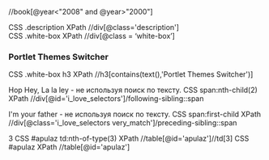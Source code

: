 //book[@year<"2008" and @year>"2000"]


<div class="description">
CSS  .description 
XPath  //div[@class='description']

<div class="white-box">
CSS  .white-box 
XPath  //div[@class = ‘white-box’]

<h3>Portlet Themes Switcher</h3>
CSS  .white-box h3
XPath  //h3[contains(text(),'Portlet Themes Switcher')]

<span>Hop Hey, La la ley</span> - не используя поиск по тексту.
CSS  span:nth-child(2)
XPath  //div[@id='i_love_selectors']/following-sibling::span

<span>I'm your father</span> - не используя поиск по тексту.
CSS  span:first-child
XPath  //div[@class='i_love_selectors very_match']/preceding-sibling::span

<td>3</td>
CSS  #apulaz td:nth-of-type(3)
XPath  //table[@id='apulaz']//td[3]

<table id="apulaz">
CSS  #apulaz 
XPath  //table[@id='apulaz']
 
